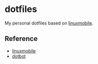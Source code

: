 # dotfiles

My personal dotfiles based on [linuxmobile](https://github.com/linuxmobile/hyprland-dots).

## Reference

* [linuxmobile](https://github.com/linuxmobile/hyprland-dots)
* [dotbot](https://github.com/anishathalye/dotbot)
